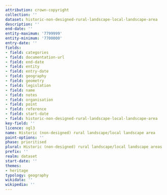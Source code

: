 ```yaml
---
attribution: crown-copyright
collection: ''
dataset: historic-non-designed-rural-landscape-local-landscape-area
description: ''
end-date: ''
entity-maximum: '7799999'
entity-minimum: '7700000'
entry-date: ''
fields:
- field: categories
- field: documentation-url
- field: end-date
- field: entity
- field: entry-date
- field: geography
- field: geometry
- field: legislation
- field: name
- field: notes
- field: organisation
- field: point
- field: reference
- field: start-date
- field: historic-non-designed-rural-landscape-local-landscape-area
key-field: ''
licence: ogl3
name: Historic (non-designed) rural landscape/local landscape area
paint-options: ''
phase: prioritised
plural: Historic (non-designed) rural landscape/local landscape areas
prefix: ''
realm: dataset
start-date: ''
themes:
- heritage
typology: geography
wikidata: ''
wikipedia: ''
---
```

